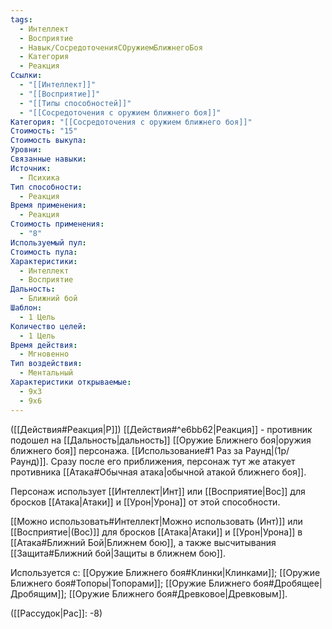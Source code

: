 ```yaml
---
tags:
  - Интеллект
  - Восприятие
  - Навык/СосредоточенияСОружиемБлижнегоБоя
  - Категория
  - Реакция
Ссылки:
  - "[[Интеллект]]"
  - "[[Восприятие]]"
  - "[[Типы способностей]]"
  - "[[Сосредоточения с оружием ближнего боя]]"
Категория: "[[Сосредоточения с оружием ближнего боя]]"
Стоимость: "15"
Стоимость выкупа: 
Уровни: 
Связанные навыки: 
Источник:
  - Психика
Тип способности:
  - Реакция
Время применения:
  - Реакция
Стоимость применения:
  - "8"
Используемый пул: 
Стоимость пула: 
Характеристики:
  - Интеллект
  - Восприятие
Дальность:
  - Ближний бой
Шаблон:
  - 1 Цель
Количество целей:
  - 1 Цель
Время действия:
  - Мгновенно
Тип воздействия:
  - Ментальный
Характеристики открываемые:
  - 9x3
  - 9x6
---
```

([[Действия#Реакция|Р]]) [[Действия#^e6bb62|Реакция]] - противник подошел на [[Дальность|дальность]] [[Оружие Ближнего боя|оружия ближнего боя]] персонажа. [[Использование#1 Раз за Раунд|(1р/Раунд)]]. Сразу после его приближения, персонаж тут же атакует противника [[Атака#Обычная атака|обычной атакой ближнего боя]].

Персонаж использует [[Интеллект|Инт]] или [[Восприятие|Вос]] для бросков [[Атака|Атаки]] и [[Урон|Урона]] от этой способности.

[[Можно использовать#Интеллект|Можно использовать (Инт)]] или [[Восприятие|(Вос)]] для бросков [[Атака|Атаки]] и [[Урон|Урона]] в [[Атака#Ближний Бой|Ближнем бою]], а также высчитывания [[Защита#Ближний бой|Защиты в ближнем бою]].

Используется с: [[Оружие Ближнего боя#Клинки|Клинками]]; [[Оружие Ближнего боя#Топоры|Топорами]]; [[Оружие Ближнего боя#Дробящее|Дробящим]]; [[Оружие Ближнего боя#Древковое|Древковым]]. 

([[Рассудок|Рас]]: -8)